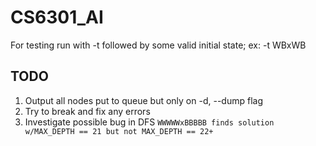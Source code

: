 # CS6301_AI

For testing run with -t followed by some valid initial state; ex: -t WBxWB

## TODO
1. Output all nodes put to queue but only on -d, --dump flag
2. Try to break and fix any errors
3. Investigate possible bug in DFS
   ```WWWWWxBBBBB finds solution w/MAX_DEPTH == 21 but not MAX_DEPTH == 22+```
